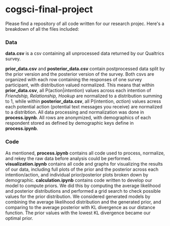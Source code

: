 # cogsci-final-project
 
Please find a repository of all code written for our research projec. Here's a breakdown of all the files included:

### Data

**data.csv** is a csv containing all unprocessed data returned by our Qualtrics survey. 

**prior_data.csv** and **posterior_data.csv** contain postprocessed data split by the prior version and the posterior version of the survey. Both csvs are organized with each row containing the responses of one survey participant, with distribution valued normalized. This means that within **prior_data.csv**, all P(action|_intention_) values across each intention of _Friendship, Relationship, Hookup_ are normalized to a distribution summing to 1, while within **posterior_data.csv**, all P(intention, _action_) values acress each potential action (potential text messages you receive) are normalized to a distribtion. All data processing and normalization was done in **process.ipynb**. All rows are anonymized, with demographics of each respondent stored as defined by demographic keys define in **process.ipynb**.

### Code

As mentioned, **process.ipynb** contains all code used to process, normalize, and rekey the raw data before analysis could be performed. **visualization.ipynb** contains all code and graphs for visualizing the results of our data, including full plots of the prior and the posterior across each intention/action, and individual prior/posterior plots broken down by demographic. **calculation.ipynb** contains code written to develop our model to compute priors. We did this by computing the average likelihood and posterior distributions and performed a grid search to check possible values for the prior distribution. We considered generated models by combining the average likelihood distribution and the generated prior, and comparing to the average posterior with KL divergence as our distance function. The prior values with the lowest KL divergence became our optimal prior.

